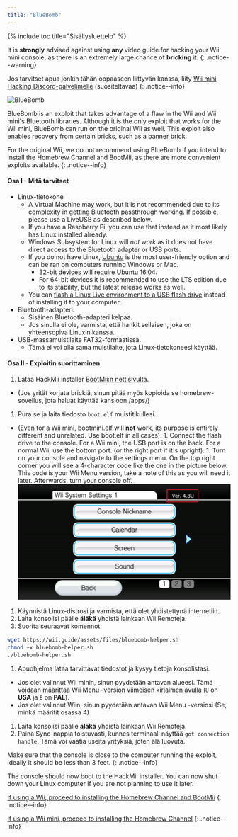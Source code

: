 ```yaml
---
title: "BlueBomb"
---
```


{% include toc title="Sisällysluettelo" %}

It is **strongly** advised against using **any** video guide for hacking your Wii mini console, as there is an extremely large chance of **bricking** it.
{: .notice--warning}

Jos tarvitset apua jonkin tähän oppaaseen liittyvän kanssa, liity [Wii mini Hacking Discord-palvelimelle](https://discord.gg/6ryxnkS) (suositeltavaa)
{: .notice--info}

![BlueBomb](/images/bluebomb.png)

BlueBomb is an exploit that takes advantage of a flaw in the Wii and Wii mini's Bluetooth libraries. Although it is the only exploit that works for the Wii mini, BlueBomb can run on the original Wii as well. This exploit also enables recovery from certain bricks, such as a banner brick.

For the original Wii, we do not recommend using BlueBomb if you intend to install the Homebrew Channel and BootMii, as there are more convenient exploits available.
{: .notice--info}

#### Osa I - Mitä tarvitset
- Linux-tietokone
  - A Virtual Machine may work, but it is not recommended due to its complexity in getting Bluetooth passthrough working. If possible, please use a LiveUSB as described below.
  - If you have a Raspberry Pi, you can use that instead as it most likely has Linux installed already.
  - Windows Subsystem for Linux will *not work* as it does not have direct access to the Bluetooth adapter or USB ports.
  - If you do not have Linux, [Ubuntu](https://ubuntu.com/download/desktop) is the most user-friendly option and can be ran on computers running Windows or Mac.
    - 32-bit devices will require [Ubuntu 16.04](http://releases.ubuntu.com/16.04/).
    - For 64-bit devices it is recommended to use the LTS edition due to its stability, but the latest release works as well.
  - You can [flash a Linux Live environment to a USB flash drive](https://ubuntu.com/tutorials/tutorial-create-a-usb-stick-on-windows#1-overview) instead of installing it to your computer.
- Bluetooth-adapteri.
  - Sisäinen Bluetooth-adapteri kelpaa.
  - Jos sinulla ei ole, varmista, että hankit sellaisen, joka on yhteensopiva Linuxin kanssa.
- USB-massamuistilaite FAT32-formaatissa.
  - Tämä ei voi olla sama muistilaite, jota Linux-tietokoneesi käyttää.

#### Osa II - Exploitin suorittaminen
1. Lataa HackMii installer [BootMii:n nettisivulta](https://bootmii.org/download/).
- (Jos yrität korjata brickiä, sinun pitää myös kopioida se homebrew-sovellus, jota haluat käyttää kansioon /apps/)
1. Pura se ja laita tiedosto `boot.elf` muistitikullesi.
- (Even for a Wii mini, bootmini.elf will **not** work, its purpose is entirely different and unrelated. Use boot.elf in all cases). 1. Connect the flash drive to the console. For a Wii mini, the USB port is on the back. For a normal Wii, use the bottom port. (or the right port if it's upright). 1. Turn on your console and navigate to the settings menu. On the top right corner you will see a 4-character code like the one in the picture below. This code is your Wii Menu version, take a note of this as you will need it later. Afterwards, turn your console off. ![SystemMenuVersion](/images/Wii/SystemMenuVersion.png)
1. Käynnistä Linux-distrosi ja varmista, että olet yhdistettynä internetiin.
1. Laita konsolisi päälle **äläkä** yhdistä lainkaan Wii Remoteja.
1. Suorita seuraavat komennot:
```bash
wget https://wii.guide/assets/files/bluebomb-helper.sh
chmod +x bluebomb-helper.sh
./bluebomb-helper.sh
```
1. Apuohjelma lataa tarvittavat tiedostot ja kysyy tietoja konsolistasi.
  - Jos olet valinnut Wii minin, sinun pyydetään antavan alueesi. Tämä voidaan määrittää Wii Menu -version viimeisen kirjaimen avulla (`U` on **USA** ja `E` on **PAL**).
  - Jos olet valinnut Wiin, sinun pyydetään antavan Wii Menu -versiosi (Se, minkä määritit osassa 4)
1. Laita konsolisi päälle **äläkä** yhdistä lainkaan Wii Remoteja.
1. Paina Sync-nappia toistuvasti, kunnes terminaali näyttää `got connection handle`. Tämä voi vaatia useita yrityksiä, joten älä luovuta.

Make sure that the console is close to the computer running the exploit, ideally it should be less than 3 feet.
{: .notice--info}

The console should now boot to the HackMii installer. You can now shut down your Linux computer if you are not planning to use it later.

[If using a Wii, proceed to installing the Homebrew Channel and BootMii](hbc)
{: .notice--info}

[If using a Wii mini, proceed to installing the Homebrew Channel](hbc-mini)
{: .notice--info}
